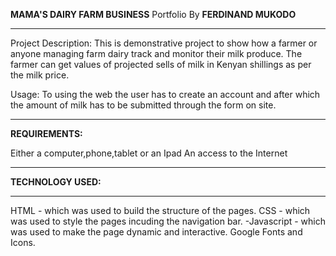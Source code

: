 <b>MAMA'S DAIRY FARM BUSINESS</b>
Portfolio By <b>FERDINAND MUKODO</b>
<hr>
Project Description: This is demonstrative project to show how a farmer or anyone managing farm dairy track and monitor their milk produce. The farmer can get values of projected sells of milk in Kenyan shillings as per the milk price.

Usage: To using the web the user has to create an account and after which the amount of milk has to be submitted through the form on site.
<hr>

<b>REQUIREMENTS:</b>

Either a computer,phone,tablet or an Ipad
An access to the Internet
<hr>

<b>TECHNOLOGY USED:</b>
<hr>
HTML - which was used to build the structure of the pages.
CSS - which was used to style the pages incuding the navigation bar. -Javascript - which was used to make the page dynamic and interactive.
Google Fonts and Icons.
